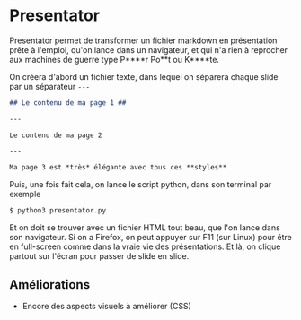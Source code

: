 # Presentator #

Presentator permet de transformer un fichier markdown en présentation prête à l'emploi, qu'on lance dans un navigateur, et qui n'a rien à reprocher aux machines de guerre type P\*\*\*\*r Po\*\*t ou K\*\*\*\*te.

On créera d'abord un fichier texte, dans lequel on séparera chaque slide par un séparateur `---`

``` markdown
## Le contenu de ma page 1 ##

---

Le contenu de ma page 2

--- 

Ma page 3 est *très* élégante avec tous ces **styles**
```


Puis, une fois fait cela, on lance le script python, dans son terminal par exemple

``` bash
$ python3 presentator.py
```

Et on doit se trouver avec un fichier HTML tout beau, que l'on lance dans son navigateur. Si on a Firefox, on peut appuyer sur F11 (sur Linux) pour être en full-screen comme dans la vraie vie des présentations. Et là, on clique partout sur l'écran pour passer de slide en slide.

## Améliorations ##

- Encore des aspects visuels à améliorer (CSS)


